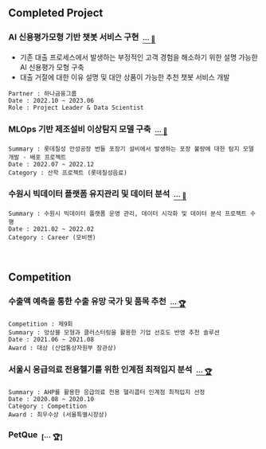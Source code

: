 ## Completed Project

### AI 신용평가모형 기반 챗봇 서비스 구현 &nbsp;<sub>[··· :pushpin:](https://github.com/juunho/Completed_Projects/tree/main/AI%20%EC%8B%A0%EC%9A%A9%ED%8F%89%EA%B0%80%EB%AA%A8%ED%98%95%20%EA%B8%B0%EB%B0%98%20%EC%B1%97%EB%B4%87%20%EC%84%9C%EB%B9%84%EC%8A%A4%20%EA%B5%AC%ED%98%84)</sub> 

- 기존 대출 프로세스에서 발생하는 부정적인 고객 경험을 해소하기 위한 설명 가능한 AI 신용평가 모형 구축
- 대출 거절에 대한 이유 설명 및 대안 상품이 가능한 추천 챗봇 서비스 개발
~~~
Partner : 하나금융그룹
Date : 2022.10 ~ 2023.06
Role : Project Leader & Data Scientist
~~~

### MLOps 기반 제조설비 이상탐지 모델 구축 &nbsp;<sub>[··· :pushpin:](https://github.com/juunho/Completed_Projects/tree/main/MLOps%20%EA%B8%B0%EB%B0%98%20%EC%A0%9C%EC%A1%B0%EC%84%A4%EB%B9%84%20%EC%9D%B4%EC%83%81%ED%83%90%EC%A7%80%20%EB%AA%A8%EB%8D%B8%20%EA%B5%AC%EC%B6%95)</sub> 
~~~
Summary : 롯데칠성 안성공장 번들 포장기 설비에서 발생하는 포장 불량에 대한 탐지 모델 개발 · 배포 프로젝트
Date : 2022.07 ~ 2022.12
Category : 산학 프로젝트 (롯데칠성음료)
~~~


### 수원시 빅데이터 플랫폼 유지관리 및 데이터 분석 &nbsp;<sub>[··· :pushpin:](https://github.com/juunho/Suwon-2021)</sub> 
~~~
Summary : 수원시 빅데이터 플랫폼 운영 관리, 데이터 시각화 및 데이터 분석 프로젝트 수행
Date : 2021.02 ~ 2022.02
Category : Career (모비젠)
~~~

</br>

## Competition

### 수출액 예측을 통한 수출 유망 국가 및 품목 추천 &nbsp;<sub>[··· :trophy:](https://github.com/juunho/Completed_Projects/tree/main/2.%20%EC%88%98%EC%B6%9C%EC%95%A1%20%EC%98%88%EC%B8%A1%EC%9D%84%20%ED%86%B5%ED%95%9C%20%EC%88%98%EC%B6%9C%20%EC%9C%A0%EB%A7%9D%20%EA%B5%AD%EA%B0%80%20%EB%B0%8F%20%ED%92%88%EB%AA%A9%20%EC%B6%94%EC%B2%9C)</sub> 
~~~
Competition : 제9회 
Summary : 앙상블 모형과 클러스터링을 활용한 기업 선호도 반영 추천 솔루션
Date : 2021.06 ~ 2021.08
Award : 대상 (산업통상자원부 장관상)
~~~

### 서울시 응급의료 전용헬기를 위한 인계점 최적입지 분석 &nbsp;<sub>[··· :trophy:](https://github.com/juunho/Completed_Projects/tree/main/1.%20%EC%84%9C%EC%9A%B8%EC%8B%9C%20%EC%9D%91%EA%B8%89%EC%9D%98%EB%A3%8C%20%EC%A0%84%EC%9A%A9%ED%97%AC%EA%B8%B0%EB%A5%BC%20%EC%9C%84%ED%95%9C%20%EC%9D%B8%EA%B3%84%EC%A0%90%20%EC%B5%9C%EC%A0%81%EC%9E%85%EC%A7%80%20%EB%B6%84%EC%84%9D)</sub> 
~~~
Summary : AHP를 활용한 응급의료 전용 헬리콥터 인계점 최적입지 선정
Date : 2020.08 ~ 2020.10
Category : Competition 
Award : 최우수상 (서울특별시장상)
~~~

### PetQue &nbsp;<sub>[··· :trophy:]




